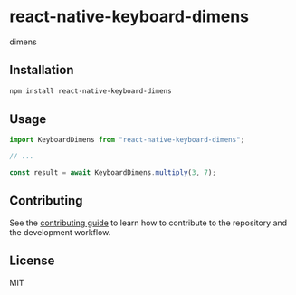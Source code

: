 # react-native-keyboard-dimens

dimens

## Installation

```sh
npm install react-native-keyboard-dimens
```

## Usage

```js
import KeyboardDimens from "react-native-keyboard-dimens";

// ...

const result = await KeyboardDimens.multiply(3, 7);
```

## Contributing

See the [contributing guide](CONTRIBUTING.md) to learn how to contribute to the repository and the development workflow.

## License

MIT
